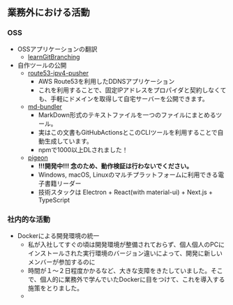 ## 業務外における活動

### OSS
- OSSアプリケーションの翻訳
  - [learnGitBranching](https://github.com/pcottle/learnGitBranching/pull/850)
- 自作ツールの公開
  - [route53-ipv4-pusher](https://github.com/CasheeeewNuts/route53-ipv4-pusher)
    - AWS Route53を利用したDDNSアプリケーション
    - これを利用することで、固定IPアドレスをプロパイダと契約しなくても、手軽にドメインを取得して自宅サーバーを公開できます。
  - [md-bundler](https://github.com/CasheeeewNuts/md-bundler)
    - MarkDown形式のテキストファイルを一つのファイルにまとめるツール。
    - 実はこの文書もGitHubActionsとこのCLIツールを利用することで自動生成しています。
    - npmで1000以上DLされました！
  - [pigeon](https://github.com/CasheeeewNuts/pigeon)
    - **!!!開発中!!! 念のため、動作検証は行わないでください。**
    - Windows, macOS, Linuxのマルチプラットフォームに利用できる電子書籍リーダー
    - 技術スタックは Electron + React(with material-ui) + Next.js + TypeScript

### 社内的な活動
- Dockerによる開発環境の統一
  - 私が入社してすぐの頃は開発環境が整備されておらず、個人個人のPCにインストールされた実行環境のバージョン違いによって、開発に新しいメンバーが参加するのに
  - 時間が１〜２日程度かかるなど、大きな支障をきたしていました。そこで、個人的に業務外で学んでいたDockerに目をつけて、これを導入する施策をとりました。
  - 
